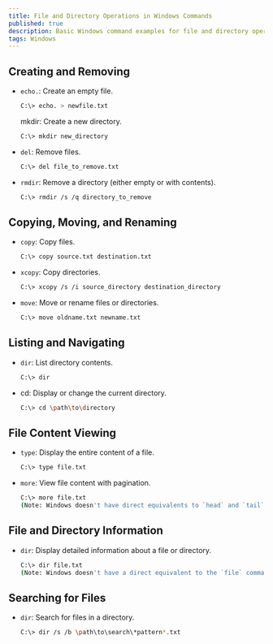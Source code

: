 ```yaml
---
title: File and Directory Operations in Windows Commands
published: true
description: Basic Windows command examples for file and directory operations
tags: Windows
---
```

## Creating and Removing
- `echo.`: Create an empty file.
  ```bash
  C:\> echo. > newfile.txt
  ```
  mkdir: Create a new directory.
  ```bash
  C:\> mkdir new_directory
  ```

- `del`: Remove files.
  ```bash
  C:\> del file_to_remove.txt
  ```

- `rmdir`: Remove a directory (either empty or with contents).
  ```bash
  C:\> rmdir /s /q directory_to_remove
  ```

## Copying, Moving, and Renaming
- `copy`: Copy files.
  ```bash
  C:\> copy source.txt destination.txt
  ```

- `xcopy`: Copy directories.
  ```bash
  C:\> xcopy /s /i source_directory destination_directory
  ```

- `move`: Move or rename files or directories.
  ```bash
  C:\> move oldname.txt newname.txt
  ```

## Listing and Navigating
- `dir`: List directory contents.
  ```bash
  C:\> dir
  ```

- cd: Display or change the current directory.
  ```bash
  C:\> cd \path\to\directory
  ```

## File Content Viewing
- `type`: Display the entire content of a file.
  ```bash
  C:\> type file.txt
  ```

- `more`: View file content with pagination.
  ```bash
  C:\> more file.txt
  (Note: Windows doesn't have direct equivalents to `head` and `tail` commands in its basic command prompt.)
  ```

## File and Directory Information
- `dir`: Display detailed information about a file or directory.
  ```bash
  C:\> dir file.txt
  (Note: Windows doesn't have a direct equivalent to the `file` command in its basic command prompt.)
  ```

## Searching for Files
- `dir`: Search for files in a directory.
  ```bash
  C:\> dir /s /b \path\to\search\*pattern*.txt
  ```